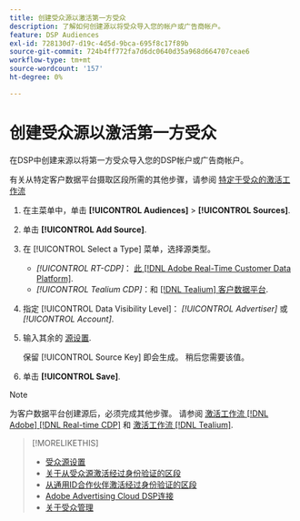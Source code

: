 ```yaml
---
title: 创建受众源以激活第一方受众
description: 了解如何创建源以将受众导入您的帐户或广告商帐户。
feature: DSP Audiences
exl-id: 728130d7-d19c-4d5d-9bca-695f8c17f89b
source-git-commit: 724b4ff772fa7d6dc0640d35a968d664707ceae6
workflow-type: tm+mt
source-wordcount: '157'
ht-degree: 0%

---
```


# 创建受众源以激活第一方受众

<!-- Will this remain for admin users/Adobe Account Team users only? -->

在DSP中创建来源以将第一方受众导入您的DSP帐户或广告商帐户。

有关从特定客户数据平台摄取区段所需的其他步骤，请参阅 [特定于受众的激活工作流](source-about.md)

1. 在主菜单中，单击 **[!UICONTROL Audiences]** > **[!UICONTROL Sources]**.

1. 单击 **[!UICONTROL Add Source]**.

1. 在 [!UICONTROL Select a Type] 菜单，选择源类型。

   * *[!UICONTROL RT-CDP]*： [此 [!DNL Adobe Real-Time Customer Data Platform]](source-about.md).

   <!-- * *[!UICONTROL ActionIQ]*: The [[!DNL ActionIQ] customer data platform](source-about.md). -->

   * *[!UICONTROL Tealium CDP]*：和 [[!DNL Tealium] 客户数据平台](source-about.md).

1. 指定 [!UICONTROL Data Visibility Level]： *[!UICONTROL Advertiser]* 或 *[!UICONTROL Account]*.

1. 输入其余的 [源设置](source-settings.md).

   保留 [!UICONTROL Source Key] 即会生成。 稍后您需要该值。

1. 单击 **[!UICONTROL Save]**.

>[!NOTE]
>
>为客户数据平台创建源后，必须完成其他步骤。 请参阅 [激活工作流 [!DNL Adobe] [!DNL Real-time CDP]](source-adobe-rtcdp.md)<!-- the [activation workflow for [!DNL ActionIQ]](source-actioniq.md), --> 和 [激活工作流 [!DNL Tealium]](source-tealium.md).

>[!MORELIKETHIS]
>
>* [受众源设置](source-settings.md)
>* [关于从受众源激活经过身份验证的区段](source-about.md)
>* [从通用ID合作伙伴激活经过身份验证的区段](source-universal-id.md)<!-- title?-->
>* [Adobe Advertising Cloud DSP连接](https://experienceleague.adobe.com/docs/experience-platform/destinations/catalog/advertising/adobe-advertising-cloud-connection.html)
>* [关于受众管理](/help/dsp/audiences/audience-about.md)
